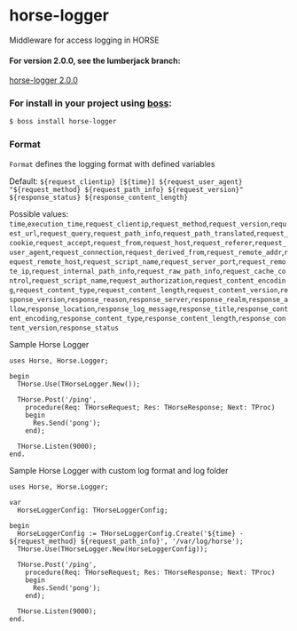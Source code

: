 # horse-logger
Middleware for access logging in HORSE

#### For version 2.0.0, see the lumberjack branch:  
  [horse-logger 2.0.0](https://github.com/HashLoad/horse-logger/tree/lumberjack)

### For install in your project using [boss](https://github.com/HashLoad/boss):
``` sh
$ boss install horse-logger
```

### Format
`Format` defines the logging format with defined variables

Default: `${request_clientip} [${time}] ${request_user_agent} "${request_method} ${request_path_info} ${request_version}" ${response_status} ${response_content_length}`

Possible values: `time`,`execution_time`,`request_clientip`,`request_method`,`request_version`,`request_url`,`request_query`,`request_path_info`,`request_path_translated`,`request_cookie`,`request_accept`,`request_from`,`request_host`,`request_referer`,`request_user_agent`,`request_connection`,`request_derived_from`,`request_remote_addr`,`request_remote_host`,`request_script_name`,`request_server_port`,`request_remote_ip`,`request_internal_path_info`,`request_raw_path_info`,`request_cache_control`,`request_script_name`,`request_authorization`,`request_content_encoding`,`request_content_type`,`request_content_length`,`request_content_version`,`response_version`,`response_reason`,`response_server`,`response_realm`,`response_allow`,`response_location`,`response_log_message`,`response_title`,`response_content_encoding`,`response_content_type`,`response_content_length`,`response_content_version`,`response_status`

Sample Horse Logger
```delphi
uses Horse, Horse.Logger;

begin
  THorse.Use(THorseLogger.New());

  THorse.Post('/ping',
    procedure(Req: THorseRequest; Res: THorseResponse; Next: TProc)
    begin
      Res.Send('pong');
    end);

  THorse.Listen(9000);
end.
```

Sample Horse Logger with custom log format and log folder
```delphi
uses Horse, Horse.Logger;

var
  HorseLoggerConfig: THorseLoggerConfig;

begin
  HorseLoggerConfig := THorseLoggerConfig.Create('${time} - ${request_method} ${request_path_info}', '/var/log/horse');
  THorse.Use(THorseLogger.New(HorseLoggerConfig));

  THorse.Post('/ping',
    procedure(Req: THorseRequest; Res: THorseResponse; Next: TProc)
    begin
      Res.Send('pong');
    end);

  THorse.Listen(9000);
end.
```

